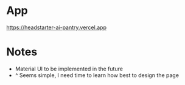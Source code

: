 # App
https://headstarter-ai-pantry.vercel.app

# Notes
- Material UI to be implemented in the future
- ^ Seems simple, I need time to learn how best to design the page
